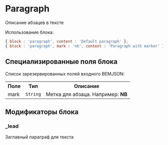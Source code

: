 # Paragraph

Описание абзацев в тексте

Использование блока:

``` js
{ block : 'paragraph', content : 'Default paragraph' },
{ block : 'paragraph', mark : 'nb', content : 'Paragraph with marker' }
```

## Специализированные поля блока

Список зарезервированных полей входного BEMJSON:

<table>
    <tr>
        <th>Поле</th>
        <th>Тип</th>
        <th>Описание</th>
    </tr>
    <tr>
        <td>mark</td>
        <td>
            <code>String</code>
        </td>
        <td>Метка для абзаца. Например: <strong>NB</strong></td>
    </tr>
</table>

## Модификаторы блока

### _lead

Заглавный параграф для текста
